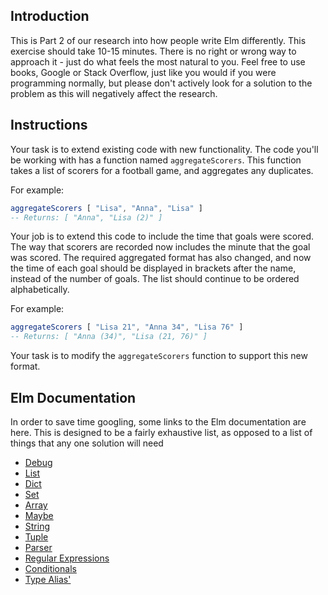 ## Introduction

This is Part 2 of our research into how people write Elm differently. This exercise should take 10-15 minutes. There is no right or wrong way to approach it - just do what feels the most natural to you. Feel free to use books, Google or Stack Overflow, just like you would if you were programming normally, but please don't actively look for a solution to the problem as this will negatively affect the research.

## Instructions

Your task is to extend existing code with new functionality. The code you'll be working with has a function named `aggregateScorers`. This function takes a list of scorers for a football game, and aggregates any duplicates.

For example:

```elm
aggregateScorers [ "Lisa", "Anna", "Lisa" ]
-- Returns: [ "Anna", "Lisa (2)" ]
```

Your job is to extend this code to include the time that goals were scored. The way that scorers are recorded now includes the minute that the goal was scored. The required aggregated format has also changed, and now the time of each goal should be displayed in brackets after the name, instead of the number of goals. The list should continue to be ordered alphabetically.

For example:

```elm
aggregateScorers [ "Lisa 21", "Anna 34", "Lisa 76" ]
-- Returns: [ "Anna (34)", "Lisa (21, 76)" ]
```

Your task is to modify the `aggregateScorers` function to support this new format.

## Elm Documentation

In order to save time googling, some links to the Elm documentation are here. This is designed to be a fairly exhaustive list, as opposed to a list of things that any one solution will need

- [Debug](https://package.elm-lang.org/packages/elm/core/latest/Debug)
- [List](https://package.elm-lang.org/packages/elm/core/latest/List)
- [Dict](https://package.elm-lang.org/packages/elm/core/latest/Dict)
- [Set](https://package.elm-lang.org/packages/elm/core/latest/Set)
- [Array](https://package.elm-lang.org/packages/elm/core/latest/Array)
- [Maybe](https://package.elm-lang.org/packages/elm/core/latest/Maybe)
- [String](https://package.elm-lang.org/packages/elm/core/latest/String)
- [Tuple](https://package.elm-lang.org/packages/elm/core/latest/Tuple)
- [Parser](https://package.elm-lang.org/packages/elm/parser/latest)
- [Regular Expressions](9https://package.elm-lang.org/packages/elm/regex/latest/)
- [Conditionals](https://elm-lang.org/docs/syntax#conditionals)
- [Type Alias'](https://elm-lang.org/docs/syntax#type-aliases)
